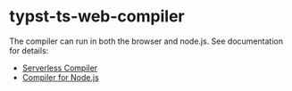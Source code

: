 # typst-ts-web-compiler

The compiler can run in both the browser and node.js. See documentation for details:

- [Serverless Compiler](https://myriad-dreamin.github.io/typst.ts/cookery/guide/compiler/serverless.html)
- [Compiler for Node.js](https://myriad-dreamin.github.io/typst.ts/cookery/guide/compiler/node.html)
